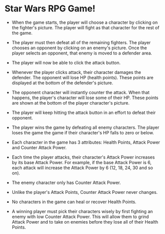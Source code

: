 # Star Wars RPG Game!

- When the game starts, the player will choose a character by clicking on the fighter's picture. The player will fight as that character for the rest of the game.

- The player must then defeat all of the remaining fighters. The player chooses an opponent by clicking on an enemy's picture. Once the player selects an opponent, that enemy is moved to a defender area.

- The player will now be able to click the attack button.

- Whenever the player clicks attack, their character damages the defender. The opponent will lose HP (health points). These points are displayed at the bottom of the defender's picture.

- The opponent character will instantly counter the attack. When that happens, the player's character will lose some of their HP. These points are shown at the bottom of the player character's picture.

- The player will keep hitting the attack button in an effort to defeat their opponent.

- The player wins the game by defeating all enemy characters. The player loses the game the game if their character's HP falls to zero or below.

- Each character in the game has 3 attributes: Health Points, Attack Power and Counter Attack Power.

- Each time the player attacks, their character's Attack Power increases by its base Attack Power. For example, if the base Attack Power is 6, each attack will increase the Attack Power by 6 (12, 18, 24, 30 and so on).

- The enemy character only has Counter Attack Power.

- Unlike the player's Attack Points, Counter Attack Power never changes.

- No characters in the game can heal or recover Health Points.

- A winning player must pick their characters wisely by first fighting an enemy with low Counter Attack Power. This will allow them to grind Attack Power and to take on enemies before they lose all of their Health Points.
